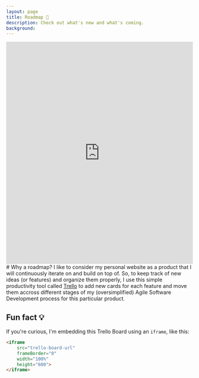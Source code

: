 ```yaml
---
layout: page
title: Roadmap 🚀
description: Check out what's new and what's coming.
background: 
---
```


<iframe src="https://trello.com/b/xOVMQom4.html" frameBorder="0" width="100%" height="600"></iframe>
<br>
# Why a roadmap?
I like to consider my personal website as a product that I will continuously iterate on and build on top of. So, to keep track of new ideas (or features) and organize them properly, I use this simple productivity tool called <a href="https://trello.com/en" target="_blank">Trello</a> to add new cards for each feature and move them accross different stages of my (oversimplified) Agile Software Development process for this particular product.

## Fun fact 💡
If you're curious, I'm embedding this Trello Board using an `iframe`, like this:

```html
<iframe 
    src="trello-board-url" 
    frameBorder="0" 
    width="100%" 
    height="600">
</iframe>
```
